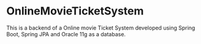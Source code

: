 # OnlineMovieTicketSystem
This is a backend of a Online movie Ticket System developed using Spring Boot, Spring JPA and Oracle 11g as a database.
